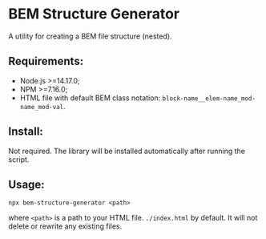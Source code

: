 # BEM Structure Generator

A utility for creating a BEM file structure (nested).

## Requirements:

- Node.js >=14.17.0;
- NPM >=7.16.0;
- HTML file with default BEM class notation: `block-name__elem-name_mod-name_mod-val`.

## Install:

Not required. The library will be installed automatically after running the script.

## Usage:

`npx bem-structure-generator <path>`

where `<path>` is a path to your HTML file. `./index.html` by default.
It will not delete or rewrite any existing files.
